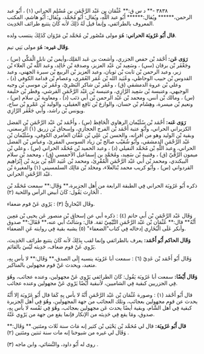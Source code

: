 ٣٨٣٨ -** د س ق:** عُثْمَان بن عَبْد الرَّحْمَنِ بن مُسْلِم الحراني (١) ، أَبُو عبد الرحمن،****** ويُقال:****** أَبُو عبد اللَّهِ، ويُقال: أَبُو مُحَمَّد، ويُقال: أَبُو هاشم، المكتب المعروف بالطرائفي، وإنما قيل لَهُ ذَلِكَ لأنه كَانَ يتتبع طرائف الحَدِيث.

**قال أَبُو عَرُوبَة الحراني:** هُوَ مولى مَنْصُور بْن مُحَمَّد بْن مَرْوَان كَذَلِكَ ينتسب ولده.

**وَقَال غيره:** هُوَ مولى بَنِي تيم.

**رَوَى عَن:** أَحْمَد بْن حفص الجزري، وأشعث بن عَبد المَلِك،وأيمن بْن نابل الْمَكِّي (س) ، وجَعْفَر بْن برقان (سي) ، وسَعِيد بْن عَبْد العزيز، وصدقة بْن خَالِد، وعبد اللَّه بْن العلاء بْن زبر، وعبد الرحمن بْن ثابت بْن ثوبان، وعبد العزيز بْن الربيع بْن سبرة الجهني، وعبد القدوس بْن حبيب الوحاظي، وعُبَيد الله بْن عُمَر العُمَري، وعصام بْن قدامة الكوفي (د) ، وعلي بْن عروة الدمشقي (ق) ، وعُمَر بْن شاكر البَصْرِيّ، وعُمَر بْن موسى بْن وجيه الوجيهي، وعنبسة بْن سَعِيد الرَّازِي، وعنبسة بْن عَبْد الرَّحْمَنِ القرشي، وفطر بْن خليفة (س) ، ومالك بْن أنس، ومحمد بْن عَبْد الرحمن بْن أَبي ذئب (د) ، ومعاوية بْن سلام (س) ، ونعيم بْن ميسرة، وهِشَام بْن حسان، والوازع بْن نَافِع العقيلي، والوليد بْن عَمْرو بْن ساج، ويونس بْن راشد، وأبي جَعْفَر الرَّازِي.

**رَوَى عَنه:** أَحْمَد بْن سُلَيْمان الرهاوي الْحَافِظ (س) ، وأَحْمَد بْن عَبْد الرَّحْمَنِ بْن الفضل الكزبراني الحراني، وأَبُو عتبة أَحْمَد بْن الفرج الحجازي، وإسحاق بْن زريق (١) الرسعني، وبقية بْن الوليد وهو من أقرانه، والحسن بْن عَلِي بْن عَفَّان العامري الكوفي، وسُلَيْمان بْن عَبْد الرَّحْمَنِ الدمشقي، وأَبُو شُعَيْب صالح بْن زياد السوسي المقرئ، وعباس بْن الفضل الحراني، وعبد اللَّهِ بْن مُحَمَّد النفيلي (د) ، وعبد الحميد بْن مُحَمَّد الحراني (س) ، وعلي بْن ميمون الرَّقِّيّ (ق) ، وقتيبة بْن سَعِيد، ومُحَمَّد بن إِسماعيل الأحمسي (ق) ، ومحمد بْن سلام البيكندي، ومحمد بْن أَبي عَبْد الرَّحْمَنِ الْمُقْرِئ، ومحمد بْن عُبَيد اللَّهِ بْن يزيد بْن إِبْرَاهِيم القردواني (س) ، وأَبُو كريب محمد بْنالعلاء، ومخلد بْن مَالِك السلمسيني (١) والمغيرة بْن عَبْد الرَّحْمَنِ الحراني.

ذكره أَبُو عَرُوبَة الحراني فِي الطبقة الرابعة من أَهل الجزيرة،** وَقَال:** سمعت مُحَمَّد بْن الْحَارِث يَقُول: كَانَ أبيض الرأس واللحية (٢) .

وقَال البُخارِيُّ (٣) : يَرْوِي عَنْ قوم ضعفاء.

وَقَال عَبْد الرَّحْمَنِ بْن أَبي حاتم (٤) : ذكره أبي عن إسحاق بْن منصور عَن يحيى بْن مَعِين أَنَّهُ** قال:** عُثْمَان بْن عَبْد الرَّحْمَنِ التَّيْمِيّ ثقة. قال: وسَأَلتُ أبي عنه،** فَقَالَ:** صدوق وأنكر عَلَى الْبُخَارِي إدخاله فِي كتاب"الضعفاء" (٥) يشبه بقية فِي روايته عَنِ الضعفاء.

**وَقَال الحاكم أَبُو أَحْمَد:** يعرف بالطرائفي وإنما لقب بِذَلِكَ لأنه كَانَ يتتبع طرائف الحَدِيث، يَرْوِي عَنْ قوم ضعاف، حَدِيثه لَيْسَ بالقائم.

وَقَال أَبُو أَحْمَد بْن عَدِيّ (٦) : سمعت أبا عَرُوبَة ينسبه إِلَى الصدق،** وَقَال:** لا بأس بِهِ، متعبد، ويحدث عَنْ قوم مجهولين بالمناكير.

**وَقَال أَيْضًا:** سمعت أبا عَرُوبَة يَقُول: كَانَ الطرائفي يَرْوِي عَنْ مجهولين، وعنده عجائب، وهُوَ فِي الجزريين كبقية فِي الشاميين، لأنبقية أَيْضًا يَرْوِي عَنْ مجهولين وعنده عجائب.

قال أَبُو أَحْمَد (١) : وصورة عُثْمَان بْن عَبْد الرَّحْمَنِ أَنَّهُ لا بأس بِهِ كَمَا قال أَبُو عَرُوبَة إلا أَنَّهُ يحدث عن قوم مجهولين بعجائب، وتلك العجائب من جهة المجهولين، وهُوَ فِي أَهل الجزيرة كبقية فِي أَهل الشَّام، وبقية أيضًا يحدث عَن مجهولين بعجائب، وهُوَ فِي نَفْسه لا بأس بِهِ، صدوق، ومَا يقع فِي حَدِيثه من الإنكار فإنما يقع من جهة من يَرْوِي عَنْهُ.

**قال أَبُو عَرُوبَة:** قال لي مُحَمَّد بْن يَحْيَى بْن كثير إنه مَاتَ سنة ثَلاث ومئتين.** وَقَال:** وَقَال لي غيره من شيوخنا إنه مات سنة ثنتين ومئتين (٢) .

روى له أَبُو داود، والنَّسَائي، وابن ماجه (٣) .